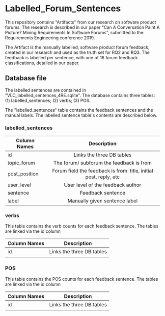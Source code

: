 # Labelled_Forum_Sentences
This repository contains "Artifacts" from our research on software product forums. The research is described in our paper "Can A Conversation Paint A Picture? Mining Requirements In Software Forums", submitted to the Requirements Engineering conference 2019.

The Artifact is the manually labelled, software product forum feedback, created in our research and used as the truth set for RQ2 and RQ3. The feedback is labelled per sentence, with one of 18 forum feedback classifications, detailed in our paper. 

## Database file

The labelled sentences are contained in "VLC_labelled_sentences_4RE.sqlite". The database contains three tables: (1) labelled_sentences; (2) verbs; (3) POS.

The "labelled_sentences" table contains the feedback sentences and the manual labels.
The labelled sentence table's contents are described below.

### labelled_sentences

| Column Names  | Description           | 
| ------------- |:-------------:| 
| id     | Links the three DB tables | 
| topic_forum   | The forum/ subforum the feedback is from     | 
| post_position | Forum field the feedback is from: title, initial post, reply, etc      | 
| user_level     | User level of the feedback author | 
| sentence   | Feedback sentence      | 
|label | Manually given sentence label      | 

### verbs
This table contains the verb counts for each feedback sentence. The tables are linked via the id column

| Column Names  | Description           |
| ------------- |:-------------:| 
| id     | Links the three DB tables | 
| |     | 

### POS

This table contains the POS counts for each feedback sentence. The tables are linked via the id column

| Column Names  | Description           | 
| ------------- |:-------------:| 
| id     | Links the three DB tables | 
| |     | 
